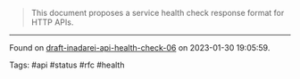 > This document proposes a service health check response format for HTTP APIs.

---

Found on [draft-inadarei-api-health-check-06](https://datatracker.ietf.org/doc/html/draft-inadarei-api-health-check-06) on 2023-01-30 19:05:59.

Tags: #api #status #rfc #health